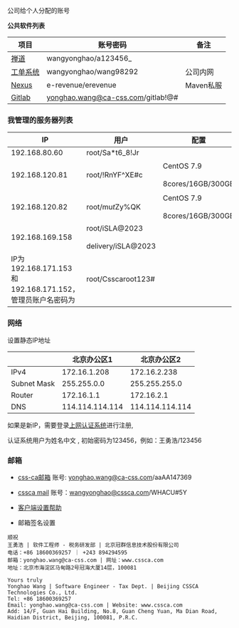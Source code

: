 公司给个人分配的账号

**公共软件列表**

| 项目 | 账号密码 | 备注 |
|---|---|---|
|[禅道](http://192.168.80.98/zentao/product-all.html)|wangyonghao/a123456_||
|[工单系统](http://219.239.83.20:18800/)|wangyonghao/wang98292|公司内网|
|[Nexus](http://192.168.169.158:8081/)|e-revenue/erevenue|Maven私服|
|[Gitlab](http://192.168.80.60:5080/)|yonghao.wang@ca-css.com/gitlab!@#||

### 我管理的服务器列表

|IP|用户|配置|描述|
|---|---|---|---|
|192.168.80.60|root/Sa*t6_8!Jr|||
|192.168.120.81|root/!RnYF^XE#c|CentOS 7.9<br><br>8cores/16GB/300GB|刚果金项目<br><br>达梦|
|192.168.120.82|root/mu$t$Zy%QK|CentOS 7.9<br><br>8cores/16GB/300GB|刚果金项目<br><br>Oracle19C|
|192.168.169.158|root/iSLA@2023<br><br>delivery/iSLA@2023||Nexus|
|IP为192.168.171.153 和192.168.171.152，管理员账户名密码为|root/Csscaroot123#|||

### 网络

设置静态IP地址

||北京办公区1|北京办公区2|
|---|---|---|
|IPv4|172.16.1.208|172.16.2.238|
|Subnet Mask|255.255.0.0|255.255.255.0|
|Router|172.16.1.1|172.16.2.1|
|DNS|114.114.114.114|114.114.114.114|

如果是新IP，需要登录[上网认证系统](http://1.1.1.3)进行注册,

认证系统用户为姓名中文 , 初始密码为123456，例如：王勇浩/123456

### 邮箱

- [css-ca邮箱](https://mail.ca-css.com/) 账号: yonghao.wang@ca-css.com/aaAA147369
- [cssca mail](http://mail.cssca.com/login.jsp) 账号：wangyonghao@cssca.com/WHACU#5Y
- [客户端设置帮助](https://qiye.163.com/help/client.html?device=pc)

- 邮箱签名设置

```
顺祝
王勇浩 | 软件工程师 - 税务研发部 | 北京冠群信息技术股份有限公司
电话：+86 18600369257 ｜ +243 894294595
邮箱：yonghao.wang@ca-css.com | 网址：www.cssca.com
地址：北京市海淀区马甸路2号冠海大厦14层，100081

Yours truly
Yonghao Wang | Software Engineer - Tax Dept. | Beijing CSSCA Technologies Co., Ltd.
Tel: +86 18600369257
Email: yonghao.wang@ca-css.com | Website: www.cssca.com
Add: 14/F, Guan Hai Building, No.8, Guan Cheng Yuan, Ma Dian Road, Haidian District, Beijing, 100081, P.R.C.
```